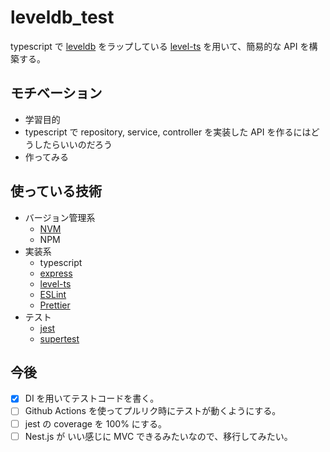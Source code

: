 # leveldb_test

typescript で [leveldb](https://github.com/google/leveldb/blob/main/doc/index.md) をラップしている [level-ts](https://www.npmjs.com/package/level-ts) を用いて、簡易的な API を構築する。

## モチベーション

- 学習目的
- typescript で repository, service, controller を実装した API を作るにはどうしたらいいのだろう
- 作ってみる

## 使っている技術

- バージョン管理系
  - [NVM](https://github.com/nvm-sh/nvm#about)
  - NPM
- 実装系
  - typescript
  - [express](https://expressjs.com/ja/)
  - [level-ts](https://www.npmjs.com/package/level-ts)
  - [ESLint](https://eslint.org/)
  - [Prettier](https://prettier.io/)
- テスト
  - [jest](https://jestjs.io/ja/)
  - [supertest](https://www.npmjs.com/package/supertest)

## 今後

- [x] DI を用いてテストコードを書く。
- [ ] Github Actions を使ってプルリク時にテストが動くようにする。
- [ ] jest の coverage を 100% にする。
- [ ] Nest.js が いい感じに MVC できるみたいなので、移行してみたい。
